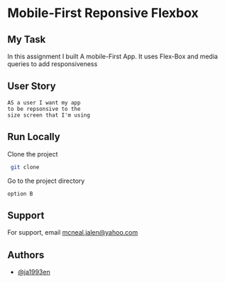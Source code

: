 # Mobile-First Reponsive Flexbox 

## My Task

In this assignment I built A mobile-First App. It uses Flex-Box and media queries to add responsiveness 

## User Story

```
AS a user I want my app
to be repsonsive to the 
size screen that I'm using 

```

## Run Locally

Clone the project

```bash
 git clone
```

Go to the project directory

```
option B

```


## Support

For support, email mcneal.jalen@yahoo.com


## Authors

- [@ja1993en](https://www.github.com/ja1993en)


